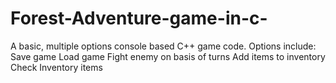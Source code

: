 # Forest-Adventure-game-in-c-
A basic, multiple options console based C++ game code. 
Options include:
Save game
Load game
Fight enemy on basis of turns
Add items to inventory
Check Inventory items
